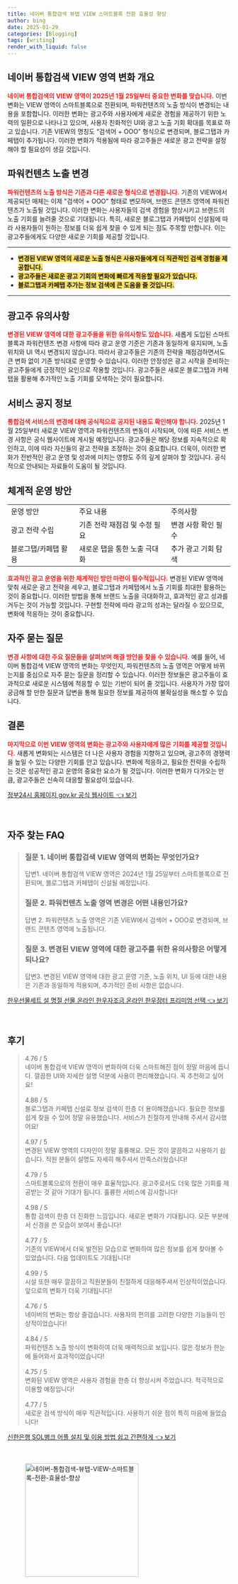 ```yaml
---
title: 네이버 통합검색 뷰탭 VIEW 스마트블록 전환 효율성 향상
author: bing
date: 2025-01-29
categories: [Blogging]
tags: [writing]
render_with_liquid: false
---
```



<h2 id='VIEW_영역_변화_개요'>네이버 통합검색 VIEW 영역 변화 개요</h2>

<p><b><span style="color: #ee2323;">네이버 통합검색의 VIEW 영역이 2025년 1월 25일부터 중요한 변화를 맞습니다.</span></b> 이번 변화는 VIEW 영역이 스마트블록으로 전환되며, 파워컨텐츠의 노출 방식이 변경되는 내용을 포함합니다. 이러한 변화는 광고주와 사용자에게 새로운 경험을 제공하기 위한 노력의 일환으로 나타나고 있으며, 사용자 친화적인 UI와 광고 노출 기회 확대를 목표로 하고 있습니다. 기존 VIEW의 명칭도 “검색어 + OOO” 형식으로 변경되며, 블로그탭과 카페탭이 추가됩니다. 이러한 변화가 적용됨에 따라 광고주들은 새로운 광고 전략을 설정해야 할 필요성이 생길 것입니다.</p>

<h2 id='파워컨텐츠_노출_변경'>파워컨텐츠 노출 변경</h2>

<p><b><span style="color: #ee2323;">파워컨텐츠의 노출 방식은 기존과 다른 새로운 형식으로 변경됩니다.</span></b> 기존의 VIEW에서 제공되던 매체는 이제 "검색어 + OOO" 형태로 변모하며, 브랜드 콘텐츠 영역에 파워컨텐츠가 노출될 것입니다. 이러한 변화는 사용자들의 검색 경험을 향상시키고 브랜드의 노출 기회를 늘려줄 것으로 기대됩니다. 특히, 새로운 블로그탭과 카페탭이 신설됨에 따라 사용자들이 원하는 정보를 더욱 쉽게 찾을 수 있게 되는 점도 주목할 만합니다. 이는 광고주들에게도 다양한 새로운 기회를 제공할 것입니다.</p>

<hr />

<ul>
    <li><b><span style="background-color: #ffe066;">변경된 VIEW 영역의 새로운 노출 형식은 사용자들에게 더 직관적인 검색 경험을 제공합니다.</span></b></li>
    <li><b><span style="background-color: #ffe066;">광고주들은 새로운 광고 기회의 변화에 빠르게 적응할 필요가 있습니다.</span></b></li>
    <li><b><span style="background-color: #ffe066;">블로그탭과 카페탭 추가는 정보 검색에 큰 도움을 줄 것입니다.</span></b></li>
</ul>

<hr />

<h2 id='광고주_유의사항'>광고주 유의사항</h2>

<p><b><span style="color: #ee2323;">변경된 VIEW 영역에 대한 광고주들을 위한 유의사항도 있습니다.</span></b> 새롭게 도입된 스마트블록과 파워컨텐츠 변경 사항에 따라 광고 운영 기준은 기존과 동일하게 유지되며, 노출 위치와 UI 역시 변경되지 않습니다. 따라서 광고주들은 기존의 전략을 재점검하면서도 큰 변화 없이 기존 방식대로 운영할 수 있습니다. 이러한 안정성은 광고 시작을 준비하는 광고주들에게 긍정적인 요인으로 작용할 것입니다. 광고주들은 새로운 블로그탭과 카페탭을 활용해 추가적인 노출 기회를 모색하는 것이 필요합니다.</p>

<h2 id='서비스_공지_정보'>서비스 공지 정보</h2>

<p><b><span style="color: #ee2323;">통합검색 서비스의 변경에 대해 공식적으로 공지된 내용도 확인해야 합니다.</span></b> 2025년 1월 25일부터 새로운 VIEW 영역과 파워컨텐츠의 변동이 시작되며, 이에 따른 서비스 변경 사항은 공식 웹사이트에 게시될 예정입니다. 광고주들은 해당 정보를 지속적으로 확인하고, 이에 따라 자신들의 광고 전략을 조정하는 것이 중요합니다. 더욱이, 이러한 변화가 전반적인 광고 운영 및 성과에 미치는 영향도 주의 깊게 살펴야 할 것입니다. 공식적으로 안내되는 자료들이 도움이 될 것입니다.</p>

<h2 id='체계적_운영_방안'>체계적 운영 방안</h2>

<table>
    <tr>
        <td>운영 방안</td>
        <td>주요 내용</td>
        <td>주의사항</td>
    </tr>
    <tr>
        <td>광고 전략 수립</td>
        <td>기존 전략 재점검 및 수정 필요</td>
        <td>변경 사항 확인 필수</td>
    </tr>
    <tr>
        <td>블로그탭/카페탭 활용</td>
        <td>새로운 탭을 통한 노출 극대화</td>
        <td>추가 광고 기회 탐색</td>
    </tr>
</table>

<p><b><span style="color: #ee2323;">효과적인 광고 운영을 위한 체계적인 방안 마련이 필수적입니다.</span></b> 변경된 VIEW 영역에 맞춰 새로운 광고 전략을 세우고, 블로그탭과 카페탭에서 노출 기회를 최대한 활용하는 것이 중요합니다. 이러한 방법을 통해 브랜드 노출을 극대화하고, 효과적인 광고 성과를 거두는 것이 가능할 것입니다. 구현할 전략에 따라 광고의 성과는 달라질 수 있으므로, 변화에 적응하는 것이 중요합니다.</p>

<h2 id='자주_묻는_질문'>자주 묻는 질문</h2>

<p><b><span style="color: #ee2323;">변경 사항에 대한 주요 질문들을 살펴보며 해결 방안을 찾을 수 있습니다.</span></b> 예를 들어, 네이버 통합검색 VIEW 영역의 변화는 무엇인지, 파워컨텐츠의 노출 영역은 어떻게 바뀌는지를 중심으로 자주 묻는 질문을 정리할 수 있습니다. 이러한 정보들은 광고주들이 효과적으로 새로운 시스템에 적응할 수 있는 기반이 되어 줄 것입니다. 사용자가 가장 많이 궁금해 할 만한 질문과 답변을 통해 필요한 정보를 제공하여 불확실성을 해소할 수 있습니다.</p>

<h2 id='결론'>결론</h2>

<p><b><span style="color: #ee2323;">마지막으로 이번 VIEW 영역의 변화는 광고주와 사용자에게 많은 기회를 제공할 것입니다.</span></b> 새롭게 변화되는 시스템은 더 나은 사용자 경험을 지향하고 있으며, 광고주의 경쟁력을 높일 수 있는 다양한 기회를 안고 있습니다. 변화에 적응하고, 필요한 전략을 수립하는 것은 성공적인 광고 운영의 중요한 요소가 될 것입니다. 이러한 변화가 다가오는 만큼, 광고주들은 신속히 대응할 필요성이 있습니다.</p>


<p><a class="click-button" title="정부24시 홈페이지 gov.kr 공식 웹사이트" href="https://somered.github.io/posts/%EC%A0%95%EB%B6%8024%EC%8B%9C-%ED%99%88%ED%8E%98%EC%9D%B4%EC%A7%80-gov.kr-%EA%B3%B5%EC%8B%9D-%EC%9B%B9%EC%82%AC%EC%9D%B4%ED%8A%B8/" rel="dofollow">정부24시 홈페이지 gov.kr 공식 웹사이트 👈 보기</a></p><br>
<h2 id='자주_찾는_FAQ'>자주 찾는 FAQ</h2>
<div itemscope="" itemtype="https://schema.org/FAQPage"> 
<blockquote> 
<div itemscope="" itemprop="mainEntity" itemtype="https://schema.org/Question"> 
<h3 itemprop="name">질문 1. 네이버 통합검색 VIEW 영역의 변화는 무엇인가요?</h3> 
<div itemscope="" itemprop="acceptedAnswer" itemtype="https://schema.org/Answer"> 
<span itemprop="text"> 
<p>답변1. 네이버 통합검색 VIEW 영역은 2024년 1월 25일부터 스마트블록으로 전환되며, 블로그탭과 카페탭이 신설될 예정입니다.</p> 
</span> 
</div> 
</div> 
<div itemscope="" itemprop="mainEntity" itemtype="https://schema.org/Question"> 
<h3 itemprop="name">질문 2. 파워컨텐츠 노출 영역 변경은 어떤 내용인가요?</h3> 
<div itemscope="" itemprop="acceptedAnswer" itemtype="https://schema.org/Answer"> 
<span itemprop="text"> 
<p>답변 2. 파워컨텐츠 노출 영역은 기존 VIEW에서 검색어 + OOO로 변경되며, 브랜드 콘텐츠 영역에 노출됩니다.</p> 
</span> 
</div> 
</div> 
<div itemscope="" itemprop="mainEntity" itemtype="https://schema.org/Question"> 
<h3 itemprop="name">질문 3. 변경된 VIEW 영역에 대한 광고주를 위한 유의사항은 어떻게 되나요?</h3> 
<div itemscope="" itemprop="acceptedAnswer" itemtype="https://schema.org/Answer"> 
<span itemprop="text"> 
<p>답변3. 변경된 VIEW 영역에 대한 광고 운영 기준, 노출 위치, UI 등에 대한 내용은 기존과 동일하게 적용되며, 추가적인 준비 사항은 없습니다.</p> 
</span> 
</div> 
</div> 
</blockquote> 
</div>
<p><a class="click-button" title="한우선물세트 설 명절 선물 온라인 한우자조금 온라인 한우장터 프리미엄 선택" href="https://somered.github.io/posts/%ED%95%9C%EC%9A%B0%EC%84%A0%EB%AC%BC%EC%84%B8%ED%8A%B8-%EC%84%A4-%EB%AA%85%EC%A0%88-%EC%84%A0%EB%AC%BC-%EC%98%A8%EB%9D%BC%EC%9D%B8-%ED%95%9C%EC%9A%B0%EC%9E%90%EC%A1%B0%EA%B8%88-%EC%98%A8%EB%9D%BC%EC%9D%B8-%ED%95%9C%EC%9A%B0%EC%9E%A5%ED%84%B0-%ED%94%84%EB%A6%AC%EB%AF%B8%EC%97%84-%EC%84%A0%ED%83%9D/" rel="dofollow">한우선물세트 설 명절 선물 온라인 한우자조금 온라인 한우장터 프리미엄 선택 👈 보기</a></p><br>
<h2 id='후기'>후기</h2>
<div itemscope itemtype="https://schema.org/Product">
  <blockquote>
  <div itemprop="review" itemscope itemtype="https://schema.org/Review">
      <div itemprop="reviewRating" itemscope itemtype="https://schema.org/Rating"> <span itemprop="ratingValue">4.76</span> / <span itemprop="bestRating">5</span> </div>
      <span itemprop="reviewBody">네이버 통합검색 VIEW 영역이 변화하여 더욱 스마트해진 점이 정말 마음에 듭니다. 깔끔한 UI와 자세한 설명 덕분에 사용이 편리해졌습니다. 꼭 추천하고 싶어요!</span>
  </div>
  <br>
  <div itemprop="review" itemscope itemtype="https://schema.org/Review">
      <div itemprop="reviewRating" itemscope itemtype="https://schema.org/Rating"> <span itemprop="ratingValue">4.88</span> / <span itemprop="bestRating">5</span> </div>
      <span itemprop="reviewBody">블로그탭과 카페탭 신설로 정보 검색이 한층 더 용이해졌습니다. 필요한 정보를 쉽게 찾을 수 있어 정말 유용했습니다. 서비스가 친절하게 안내해 주셔서 감사했어요!</span>
  </div>
  <br>
  <div itemprop="review" itemscope itemtype="https://schema.org/Review">
      <div itemprop="reviewRating" itemscope itemtype="https://schema.org/Rating"> <span itemprop="ratingValue">4.97</span> / <span itemprop="bestRating">5</span> </div>
      <span itemprop="reviewBody">변경된 VIEW 영역의 디자인이 정말 훌륭해요. 모든 것이 깔끔하고 사용하기 쉽습니다. 직원 분들이 설명도 자세히 해주셔서 만족스러웠습니다!</span>
  </div>
  <br>
  <div itemprop="review" itemscope itemtype="https://schema.org/Review">
      <div itemprop="reviewRating" itemscope itemtype="https://schema.org/Rating"> <span itemprop="ratingValue">4.79</span> / <span itemprop="bestRating">5</span> </div>
      <span itemprop="reviewBody">스마트블록으로의 전환이 매우 효율적입니다. 광고주로서도 더욱 많은 기회를 제공받는 것 같아 기대가 됩니다. 훌륭한 서비스에 감사합니다!</span>
  </div>
  <br>
  <div itemprop="review" itemscope itemtype="https://schema.org/Review">
      <div itemprop="reviewRating" itemscope itemtype="https://schema.org/Rating"> <span itemprop="ratingValue">4.98</span> / <span itemprop="bestRating">5</span> </div>
      <span itemprop="reviewBody">통합 검색이 한층 더 진화한 느낌입니다. 새로운 변화가 기대됩니다. 모든 부분에서 신경을 쓴 모습이 보여서 좋습니다!</span>
  </div>
  <br>
  <div itemprop="review" itemscope itemtype="https://schema.org/Review">
      <div itemprop="reviewRating" itemscope itemtype="https://schema.org/Rating"> <span itemprop="ratingValue">4.77</span> / <span itemprop="bestRating">5</span> </div>
      <span itemprop="reviewBody">기존의 VIEW에서 더욱 발전된 모습으로 변화하여 많은 정보를 쉽게 찾아볼 수 있었습니다. 다음 업데이트도 기대됩니다!</span>
  </div>
  <br>
  <div itemprop="review" itemscope itemtype="https://schema.org/Review">
      <div itemprop="reviewRating" itemscope itemtype="https://schema.org/Rating"> <span itemprop="ratingValue">4.99</span> / <span itemprop="bestRating">5</span> </div>
      <span itemprop="reviewBody">시설 또한 매우 깔끔하고 직원분들이 친절하게 대응해주셔서 인상적이었습니다. 앞으로의 변화가 더욱 기대됩니다!</span>
  </div>
  <br>
  <div itemprop="review" itemscope itemtype="https://schema.org/Review">
      <div itemprop="reviewRating" itemscope itemtype="https://schema.org/Rating"> <span itemprop="ratingValue">4.76</span> / <span itemprop="bestRating">5</span> </div>
      <span itemprop="reviewBody">네이버의 변화는 항상 즐겁습니다. 사용자의 편의를 고려한 다양한 기능들이 인상적이었습니다!</span>
  </div>
  <br>
  <div itemprop="review" itemscope itemtype="https://schema.org/Review">
      <div itemprop="reviewRating" itemscope itemtype="https://schema.org/Rating"> <span itemprop="ratingValue">4.84</span> / <span itemprop="bestRating">5</span> </div>
      <span itemprop="reviewBody">파워컨텐츠 노출 방식이 변화하여 더욱 매력적으로 보입니다. 많은 정보가 한눈에 들어와서 효과적이었습니다!</span>
  </div>
  <br>
  <div itemprop="review" itemscope itemtype="https://schema.org/Review">
      <div itemprop="reviewRating" itemscope itemtype="https://schema.org/Rating"> <span itemprop="ratingValue">4.75</span> / <span itemprop="bestRating">5</span> </div>
      <span itemprop="reviewBody">변화된 VIEW 영역은 사용자 경험을 한층 더 향상시켜 주었습니다. 적극적으로 이용할 예정입니다!</span>
  </div>
  <br>
  <div itemprop="review" itemscope itemtype="https://schema.org/Review">
      <div itemprop="reviewRating" itemscope itemtype="https://schema.org/Rating"> <span itemprop="ratingValue">4.77</span> / <span itemprop="bestRating">5</span> </div>
      <span itemprop="reviewBody">새로운 검색 방식이 매우 직관적입니다. 사용하기 쉬운 점이 특히 마음에 들었습니다!</span>
  </div>
  </blockquote>
</div>
<p><a class="click-button" title="신한은행 SOL뱅크 어플 설치 및 이용 방법 쉽고 간편하게" href="https://somered.github.io/posts/%EC%8B%A0%ED%95%9C%EC%9D%80%ED%96%89-SOL%EB%B1%85%ED%81%AC-%EC%96%B4%ED%94%8C-%EC%84%A4%EC%B9%98-%EB%B0%8F-%EC%9D%B4%EC%9A%A9-%EB%B0%A9%EB%B2%95-%EC%89%BD%EA%B3%A0-%EA%B0%84%ED%8E%B8%ED%95%98%EA%B2%8C/" rel="dofollow">신한은행 SOL뱅크 어플 설치 및 이용 방법 쉽고 간편하게 👈 보기</a></p><br>
<figure class="image"><img src="https://somered.github.io/assets/img/thumbnail/네이버-통합검색-뷰탭-VIEW-스마트블록-전환-효율성-향상.webp" alt="네이버-통합검색-뷰탭-VIEW-스마트블록-전환-효율성-향상" width="256" height="256"></figure>